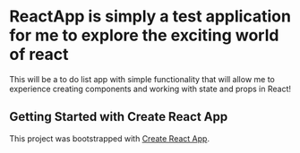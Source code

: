 # ReactApp is simply a test application for me to explore the exciting world of react

This will be a to do list app with simple functionality that will allow me to experience creating components and working with state and props in React!

## Getting Started with Create React App

This project was bootstrapped with [Create React App](https://github.com/facebook/create-react-app).

